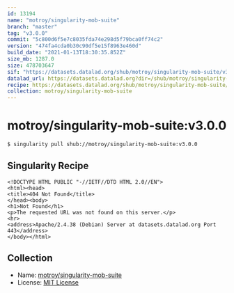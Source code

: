 ```yaml
---
id: 13194
name: "motroy/singularity-mob-suite"
branch: "master"
tag: "v3.0.0"
commit: "5c800d6f5e7c8035fda74e298d5f79bca0ff74c2"
version: "474fa4cda0b30c90df5e15f8963e460d"
build_date: "2021-01-13T18:30:35.852Z"
size_mb: 1287.0
size: 478703647
sif: "https://datasets.datalad.org/shub/motroy/singularity-mob-suite/v3.0.0/2021-01-13-5c800d6f-474fa4cd/474fa4cda0b30c90df5e15f8963e460d.sif"
datalad_url: https://datasets.datalad.org?dir=/shub/motroy/singularity-mob-suite/v3.0.0/2021-01-13-5c800d6f-474fa4cd/
recipe: https://datasets.datalad.org/shub/motroy/singularity-mob-suite/v3.0.0/2021-01-13-5c800d6f-474fa4cd/Singularity
collection: motroy/singularity-mob-suite
---
```


# motroy/singularity-mob-suite:v3.0.0

```bash
$ singularity pull shub://motroy/singularity-mob-suite:v3.0.0
```

## Singularity Recipe

```singularity
<!DOCTYPE HTML PUBLIC "-//IETF//DTD HTML 2.0//EN">
<html><head>
<title>404 Not Found</title>
</head><body>
<h1>Not Found</h1>
<p>The requested URL was not found on this server.</p>
<hr>
<address>Apache/2.4.38 (Debian) Server at datasets.datalad.org Port 443</address>
</body></html>
```

## Collection

 - Name: [motroy/singularity-mob-suite](https://github.com/motroy/singularity-mob-suite)
 - License: [MIT License](https://api.github.com/licenses/mit)

